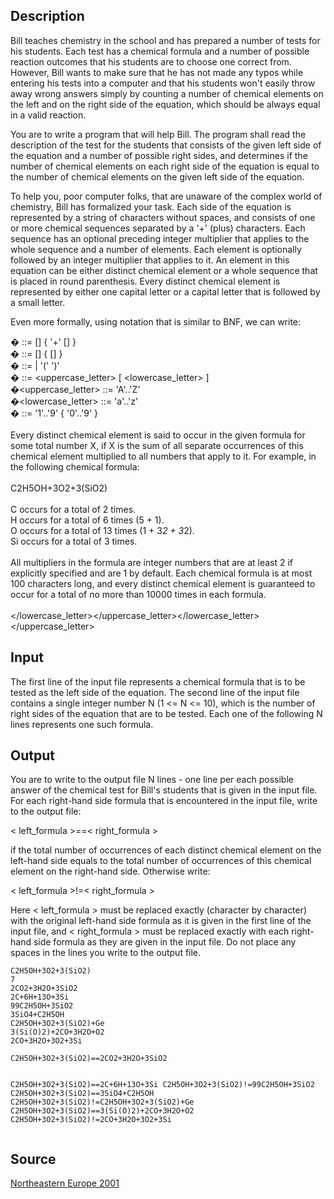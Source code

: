 <h2>Description</h2><p>Bill teaches chemistry in the school and has prepared a number of tests for his students. Each test has a chemical formula and a number of possible reaction outcomes that his students are to choose one correct from. However, Bill wants to make sure that he has not made any typos while entering his tests into a computer and that his students won't easily throw away wrong answers simply by counting a number of chemical elements on the left and on the right side of the equation, which should be always equal in a valid reaction.
</p>
You are to write a program that will help Bill. The program shall read the description of the test for the students that consists of the given left side of the equation and a number of possible right sides, and determines if the number of chemical elements on each right side of the equation is equal to the number of chemical elements on the given left side of the equation.

To help you, poor computer folks, that are unaware of the complex world of chemistry, Bill has formalized your task. Each side of the equation is represented by a string of characters without spaces, and consists of one or more chemical sequences separated by a '+' (plus) characters. Each sequence has an optional preceding integer multiplier that applies to the whole sequence and a number of elements. Each element is optionally followed by an integer multiplier that applies to it. An element in this equation can be either distinct chemical element or a whole sequence that is placed in round parenthesis. Every distinct chemical element is represented by either one capital letter or a capital letter that is followed by a small letter.

Even more formally, using notation that is similar to BNF, we can write:

�<formula> ::= [<number>] <sequence> { '+' [<number>] <sequence> }
<br>�<sequence> ::= <element> [<number>] { <element> [<number>] }
<br>�<element> ::= <chem> | '(' <sequence> ')'
<br>�<chem> ::= <uppercase_letter> [ <lowercase_letter> ]
<br>�<uppercase_letter> ::= 'A'..'Z'
<br>�<lowercase_letter> ::= 'a'..'z'
<br>�<number> ::= '1'..'9' { '0'..'9' }
<br>
<br>Every distinct chemical element is said to occur in the given formula for some total number X, if X is the sum of all separate occurrences of this chemical element multiplied to all numbers that apply to it. For example, in the following chemical formula:
<br>
<br>C2H5OH+3O2+3(SiO2)
<br>
<br>C occurs for a total of 2 times.
<br>H occurs for a total of 6 times (5 + 1).
<br>O occurs for a total of 13 times (1 + 3*2 + 3*2).
<br>Si occurs for a total of 3 times.
<br>
<br>All multipliers in the formula are integer numbers that are at least 2 if explicitly specified and are 1 by default. Each chemical formula is at most 100 characters long, and every distinct chemical element is guaranteed to occur for a total of no more than 10000 times in each formula.
<br>
<br></number></lowercase_letter></uppercase_letter></lowercase_letter></uppercase_letter></chem></sequence></chem></element></number></element></number></element></sequence></sequence></number></sequence></number></formula><h2>Input</h2><p>The first line of the input file represents a chemical formula that is to be tested as the left side of the equation. The second line of the input file contains a single integer number N (1 &lt;= N &lt;= 10), which is the number of right sides of the equation that are to be tested. Each one of the following N lines represents one such formula.</p><h2>Output</h2><p>You are to write to the output file N lines - one line per each possible answer of the chemical test for Bill's students that is given in the input file. For each right-hand side formula that is encountered in the input file, write to the output file:
</p>
&lt; left_formula &gt;==&lt; right_formula &gt;

if the total number of occurrences of each distinct chemical element on the left-hand side equals to the total number of occurrences of this chemical element on the right-hand side. Otherwise write:

&lt; left_formula &gt;!=&lt; right_formula &gt;

Here &lt; left_formula &gt; must be replaced exactly (character by character) with the original left-hand side formula as it is given in the first line of the input file, and &lt; right_formula &gt; must be replaced exactly with each right-hand side formula as they are given in the input file. Do not place any spaces in the lines you write to the output file.
<pre><code class="language-input1">C2H5OH+3O2+3(SiO2)
7
2CO2+3H2O+3SiO2
2C+6H+13O+3Si
99C2H5OH+3SiO2
3SiO4+C2H5OH
C2H5OH+3O2+3(SiO2)+Ge
3(Si(O)2)+2CO+3H2O+O2
2CO+3H2O+3O2+3Si</code></pre><pre><code class="language-output1">C2H5OH+3O2+3(SiO2)==2CO2+3H2O+3SiO2
C2H5OH+3O2+3(SiO2)==2C+6H+13O+3Si
C2H5OH+3O2+3(SiO2)!=99C2H5OH+3SiO2
C2H5OH+3O2+3(SiO2)==3SiO4+C2H5OH
C2H5OH+3O2+3(SiO2)!=C2H5OH+3O2+3(SiO2)+Ge
C2H5OH+3O2+3(SiO2)==3(Si(O)2)+2CO+3H2O+O2
C2H5OH+3O2+3(SiO2)!=2CO+3H2O+3O2+3Si</code></pre><h2>Source</h2><a href="searchproblem?field=source&amp;key=Northeastern+Europe+2001">Northeastern Europe 2001</a>